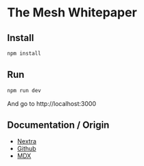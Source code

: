 # The Mesh Whitepaper

## Install

```bash
npm install
```

## Run

```bash
npm run dev
```
And go to http://localhost:3000

## Documentation / Origin

- [Nextra](https://nextra.vercel.app/)
- [Github](https://github.com/shuding/nextra)
- [MDX](https://mdxjs.com/)
